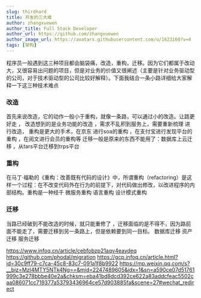 ```yaml
---
slug: thirdhard
title: 开发的三大难
author: zhangxuewen
author_title: Full Stack Developer
author_url: https://github.com/zhangxuewen
author_image_url: https://avatars.githubusercontent.com/u/1623160?v=4
tags: [架构]
---
```



程序员一般遇到这三种项目都会脑袋痛，改造，重构，迁移。因为它们都属于改动大，又很容易出问题的项目，但是对业务的价值又很阐述（主要是针对业务驱动型的公司，对于技术驱动型的公司比较好解释）。下面我结合一条小路详细给大家解释一下这三种技术难点

### 改造
首先来说改造，它的动作一般小于重构，就像一条路，可以通过小的改造。让路更好走  ，
改造想到的是业务功能的改造 ，需求不乱积到服务上，需要重新梳理 进行改造，
重构是更大的手术，在京东  进行soa的重构 ，在支付宝进行发现平台的重构 ，在阅文进行会员的重构等 
迁移一般是原来的东西不能用了：数据库上云迁移   ，从tars平台迁移到trps平台

### 重构
在马丁·福勒的《重构：改善既有代码的设计》中，所谓重构（refactoring）是这样一个过程：在不改变代码外在行为的前提下，对代码做出修改，以改进程序的内部结构。重构是一种经千
微服务重构 
语言重构
设计模式重构

### 迁移
当路已经破到不能改造的时候，就只能重修了 ，迁移面临的是不得不，因为路前面不能走了，需要迁移到另一条路上，但是依赖要到同一目标。
数据库迁移 
资产迁移
服务迁移




https://www.infoq.cn/article/cebfobzp21aqv4eaydeq
https://github.com/phodal/migration
https://gcp.infoq.cn/article.html?id=30c9ff79-c7ca-45c8-83c7-091a1f8b9922
https://mp.weixin.qq.com/s?__biz=MzI4MTY5NTk4Ng==&mid=2247489605&idx=1&sn=a590ce07d51761999c3e278bbbe40e2a&chksm=eba41bd8dcd392ce622a83addcfeac5502caa086071cc719377a53793436964ce57d903885fa&scene=27#wechat_redirect